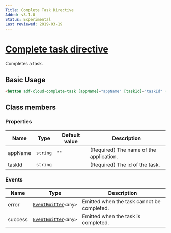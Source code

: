 ```yaml
---
Title: Complete Task Directive
Added: v3.1.0
Status: Experimental
Last reviewed: 2019-03-19
---
```


# [Complete task directive](../../../lib/process-services-cloud/src/lib/task/directives/complete-task.directive.ts "Defined in complete-task.directive.ts")

Completes a task.

## Basic Usage

```html
<button adf-cloud-complete-task [appName]="appName" [taskId]="taskId" (success)="onTaskCompleted()">Complete</button>
```

## Class members

### Properties

| Name | Type | Default value | Description |
| ---- | ---- | ------------- | ----------- |
| appName | `string` | "" | (Required) The name of the application. |
| taskId | `string` |  | (Required) The id of the task. |

### Events

| Name | Type | Description |
| ---- | ---- | ----------- |
| error | [`EventEmitter`](https://angular.io/api/core/EventEmitter)`<any>` | Emitted when the task cannot be completed. |
| success | [`EventEmitter`](https://angular.io/api/core/EventEmitter)`<any>` | Emitted when the task is completed. |
